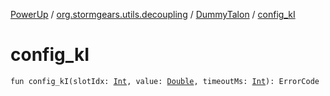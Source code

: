[PowerUp](../../index.md) / [org.stormgears.utils.decoupling](../index.md) / [DummyTalon](index.md) / [config_kI](./config_k-i.md)

# config_kI

`fun config_kI(slotIdx: `[`Int`](https://kotlinlang.org/api/latest/jvm/stdlib/kotlin/-int/index.html)`, value: `[`Double`](https://kotlinlang.org/api/latest/jvm/stdlib/kotlin/-double/index.html)`, timeoutMs: `[`Int`](https://kotlinlang.org/api/latest/jvm/stdlib/kotlin/-int/index.html)`): ErrorCode`